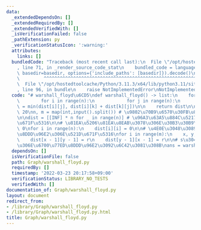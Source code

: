 ```yaml
---
data:
  _extendedDependsOn: []
  _extendedRequiredBy: []
  _extendedVerifiedWith: []
  _isVerificationFailed: false
  _pathExtension: py
  _verificationStatusIcon: ':warning:'
  attributes:
    links: []
  bundledCode: "Traceback (most recent call last):\n  File \"/opt/hostedtoolcache/Python/3.11.3/x64/lib/python3.11/site-packages/onlinejudge_verify/documentation/build.py\"\
    , line 71, in _render_source_code_stat\n    bundled_code = language.bundle(stat.path,\
    \ basedir=basedir, options={'include_paths': [basedir]}).decode()\n          \
    \         ^^^^^^^^^^^^^^^^^^^^^^^^^^^^^^^^^^^^^^^^^^^^^^^^^^^^^^^^^^^^^^^^^^^^^^^^^^^^^^^^^\n\
    \  File \"/opt/hostedtoolcache/Python/3.11.3/x64/lib/python3.11/site-packages/onlinejudge_verify/languages/python.py\"\
    , line 96, in bundle\n    raise NotImplementedError\nNotImplementedError\n"
  code: "# warshall_floyd\u6CD5\ndef warshall_floyd() -> list:\n    for k in range(n):\n\
    \        for i in range(n):\n            for j in range(n):\n                dist[i][j]\
    \ = min(dist[i][j], dist[i][k] + dist[k][j])\n\n    return dist\n\nINF = 10 **\
    \ 20\nn, m = map(int,input().split()) # \u9802\u70B9\u6570\u30FB\u8FBA\u306E\u6570\
    \n\ndist = [[INF] * n for _ in range(n)] # \u96A3\u63A5\u884C\u5217\u306E\u521D\
    \u671F\u5316\n\n# \u81EA\u5206\u81EA\u8EAB\u3078\u306E\u30B3\u30B9\u30C8\u306F\
    \ 0\nfor i in range(n):\n    dist[i][i] = 0\n\n# \u4E0E\u3048\u3089\u308C\u305F\
    \u8DDD\u96E2\u306E\u521D\u671F\u5316\nfor i in range(m):\n    x, y, r = map(int,input().split())\n\
    \    dist[x - 1][y - 1] = r\n    dist[y - 1][x - 1] = r\n\n# s\u304B\u3089t\u3078\
    \u306E\u6700\u77ED\u8DDD\u96E2\u3092\u6C42\u3081\u308B\nans = warshall_floyd()"
  dependsOn: []
  isVerificationFile: false
  path: Graph/warshall_floyd.py
  requiredBy: []
  timestamp: '2022-03-23 20:17:58+09:00'
  verificationStatus: LIBRARY_NO_TESTS
  verifiedWith: []
documentation_of: Graph/warshall_floyd.py
layout: document
redirect_from:
- /library/Graph/warshall_floyd.py
- /library/Graph/warshall_floyd.py.html
title: Graph/warshall_floyd.py
---
```

